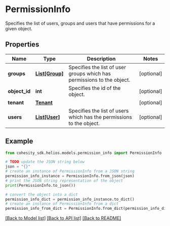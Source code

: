 # PermissionInfo

Specifies the list of users, groups and users that have permissions for a given object.

## Properties

Name | Type | Description | Notes
------------ | ------------- | ------------- | -------------
**groups** | [**List[Group]**](Group.md) | Specifies the list of user groups which has permissions to the object. | [optional] 
**object_id** | **int** | Specifies the id of the object. | [optional] 
**tenant** | [**Tenant**](Tenant.md) |  | [optional] 
**users** | [**List[User]**](User.md) | Specifies the list of users which has the permissions to the object. | [optional] 

## Example

```python
from cohesity_sdk.helios.models.permission_info import PermissionInfo

# TODO update the JSON string below
json = "{}"
# create an instance of PermissionInfo from a JSON string
permission_info_instance = PermissionInfo.from_json(json)
# print the JSON string representation of the object
print(PermissionInfo.to_json())

# convert the object into a dict
permission_info_dict = permission_info_instance.to_dict()
# create an instance of PermissionInfo from a dict
permission_info_from_dict = PermissionInfo.from_dict(permission_info_dict)
```
[[Back to Model list]](../README.md#documentation-for-models) [[Back to API list]](../README.md#documentation-for-api-endpoints) [[Back to README]](../README.md)


